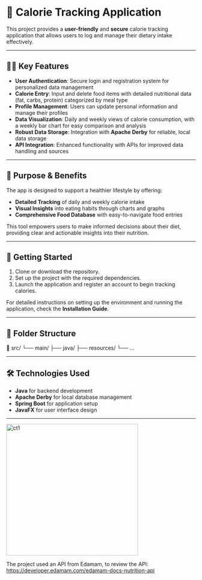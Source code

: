 # 🍏 Calorie Tracking Application

This project provides a **user-friendly** and **secure** calorie tracking application that allows users to log and manage their dietary intake effectively.

---

## 🧑‍💻 Key Features

- **User Authentication**: Secure login and registration system for personalized data management
- **Calorie Entry**: Input and delete food items with detailed nutritional data (fat, carbs, protein) categorized by meal type
- **Profile Management**: Users can update personal information and manage their profiles
- **Data Visualization**: Daily and weekly views of calorie consumption, with a weekly bar chart for easy comparison and analysis
- **Robust Data Storage**: Integration with **Apache Derby** for reliable, local data storage
- **API Integration**: Enhanced functionality with APIs for improved data handling and sources

---

## 🎯 Purpose & Benefits

The app is designed to support a healthier lifestyle by offering:

- **Detailed Tracking** of daily and weekly calorie intake
- **Visual Insights** into eating habits through charts and graphs
- **Comprehensive Food Database** with easy-to-navigate food entries

This tool empowers users to make informed decisions about their diet, providing clear and actionable insights into their nutrition.

---

## 🚀 Getting Started

1. Clone or download the repository.
2. Set up the project with the required dependencies.
3. Launch the application and register an account to begin tracking calories.
   
For detailed instructions on setting up the environment and running the application, check the **Installation Guide**.

---

## 📂 Folder Structure

📁 src/
└── main/
├── java/
├── resources/
└── ...


---

## 🛠️ Technologies Used

- **Java** for backend development
- **Apache Derby** for local database management
- **Spring Boot** for application setup
- **JavaFX** for user interface design


<hr>
<img width="350" alt="ct1" src="https://github.com/Chidalgo007/calorieCountGUI/assets/145306497/bbabd0e2-1b47-4896-a770-1d7cd44e0a4f">


The project used an API from Edamam, to review the API: </br>
https://developer.edamam.com/edamam-docs-nutrition-api  
